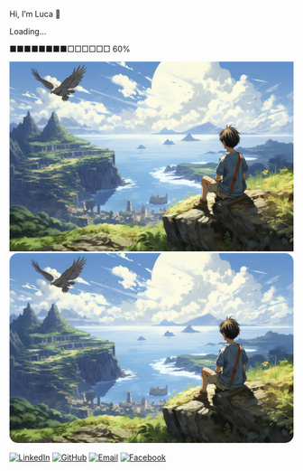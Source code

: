 Hi, I’m Luca 👋

Loading...

■■■■■■■■□□□□□□   60%

![Cover](https://github.com/Luca-coder07/Luca-coder07/blob/main/fantasy.jpg)
<img src="https://github.com/Luca-coder07/Luca-coder07/blob/main/fantasy.jpg" alt="Description de l'image" style="border-radius: 15px;">

[![LinkedIn](https://img.shields.io/badge/LinkedIn-Connect-blue?style=flat&logo=linkedin)](https://www.linkedin.com/in/lahatriniaina-luca-randrianirina-06845b328)
[![GitHub](https://img.shields.io/badge/GitHub-Follow-blue?style=flat&logo=github)](https://github.com/Luca-coder07)
[![Email](https://img.shields.io/badge/Email-Contact-blue?style=flat&logo=gmail)](mailto:lucarandrianirina2507@gmail.com)
[![Facebook](https://img.shields.io/badge/Facebook-Connect-blue?style=flat&logo=facebook)](https://www.facebook.com/lucka.randria.5)
